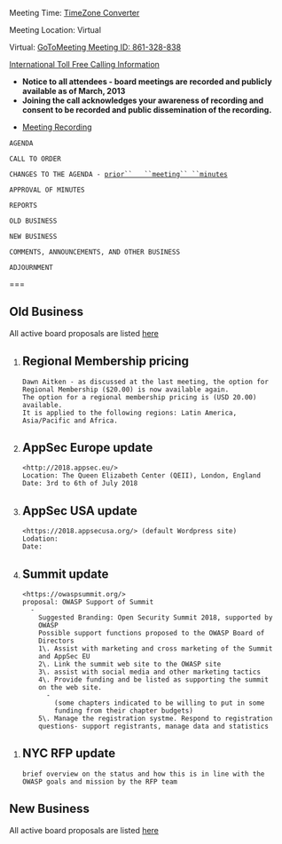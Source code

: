 Meeting Time: [TimeZone
Converter](https://www.timeanddate.com/worldclock/meetingdetails.html?year=2018&month=2&day=7&hour=20&min=0&sec=0&p1=16&p2=179&p3=78&p4=102&p5=224&p6=136&p7=152&p8=676)

Meeting Location: Virtual

Virtual: [GoToMeeting Meeting
ID: 861-328-838](https://global.gotomeeting.com/join/861328838)

[International Toll Free Calling
Information](International_Toll_Free_Calling_Information "wikilink")

  - **Notice to all attendees - board meetings are recorded and publicly
    available as of March, 2013**
  - **Joining the call acknowledges your awareness of recording and
    consent to be recorded and public dissemination of the recording.**

<!-- end list -->

  - [Meeting
    Recording](https://drive.google.com/a/owasp.org/file/d/1zOmEraglgU8Y4_J4pKuM2Ed9d-Bf6iFD/)

`AGENDA`

`CALL TO ORDER`

`CHANGES TO THE AGENDA - `[`prior``   ``meeting``
 ``minutes`](https://docs.google.com/document/d/1Cylz8Hp9TLHedtj2ZQCVVKC6AkYdEquYUHrfww6sEAA/edit?usp=sharing)

`APPROVAL OF MINUTES`

`REPORTS`

`OLD BUSINESS`

`NEW BUSINESS`

`COMMENTS, ANNOUNCEMENTS, AND OTHER BUSINESS`

`ADJOURNMENT`

\===

## Old Business

All active board proposals are listed
[here](https://drive.google.com/folderview?id=0BxSfMVkfLvslVXdvUFV3NkxucWc&usp=sharing)

1.  Regional Membership pricing
      -
        Dawn Aitken - as discussed at the last meeting, the option for
        Regional Membership ($20.00) is now available again.
        The option for a regional membership pricing is (USD 20.00)
        available.
        It is applied to the following regions: Latin America,
        Asia/Pacific and Africa.
2.  AppSec Europe update
      -
        <http://2018.appsec.eu/>
        Location: The Queen Elizabeth Center (QEII), London, England
        Date: 3rd to 6th of July 2018
3.  AppSec USA update
      -
        <https://2018.appsecusa.org/> (default Wordpress site)
        Lodation:
        Date:
4.  Summit update
      -
        <https://owaspsummit.org/>
        proposal: OWASP Support of Summit
          -
            Suggested Branding: Open Security Summit 2018, supported by
            OWASP
            Possible support functions proposed to the OWASP Board of
            Directors
            1\. Assist with marketing and cross marketing of the Summit
            and AppSec EU
            2\. Link the summit web site to the OWASP site
            3\. assist with social media and other marketing tactics
            4\. Provide funding and be listed as supporting the summit
            on the web site.
              -
                (some chapters indicated to be willing to put in some
                funding from their chapter budgets)
            5\. Manage the registration systme. Respond to registration
            questions- support registrants, manage data and statistics

<!-- end list -->

1.  NYC RFP update
      -
        brief overview on the status and how this is in line with the
        OWASP goals and mission by the RFP team

## New Business

All active board proposals are listed
[here](https://drive.google.com/folderview?id=0BxSfMVkfLvslVXdvUFV3NkxucWc&usp=sharing)